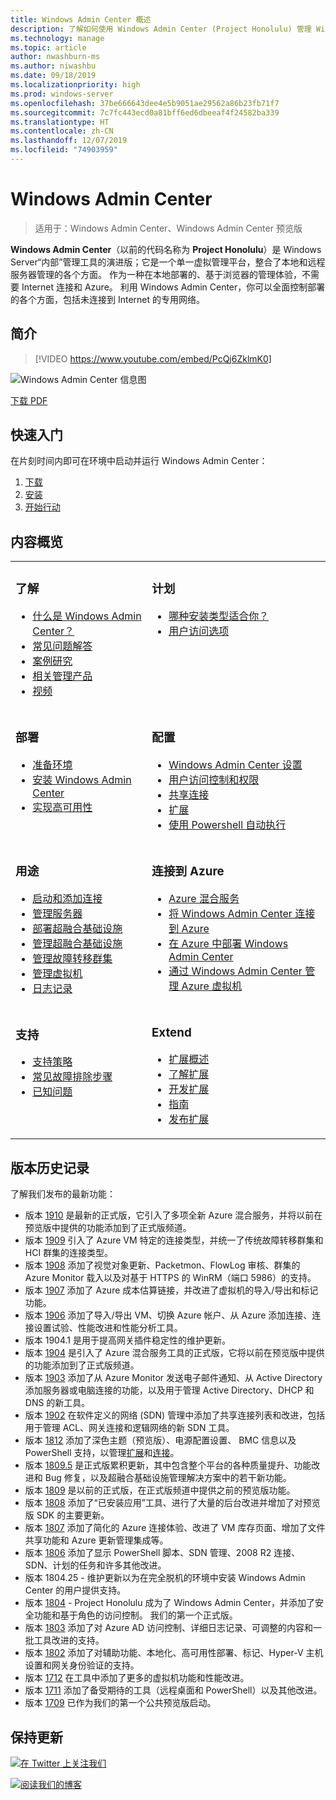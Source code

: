 ```yaml
---
title: Windows Admin Center 概述
description: 了解如何使用 Windows Admin Center (Project Honolulu) 管理 Windows Server
ms.technology: manage
ms.topic: article
author: nwashburn-ms
ms.author: niwashbu
ms.date: 09/18/2019
ms.localizationpriority: high
ms.prod: windows-server
ms.openlocfilehash: 37be666643dee4e5b9051ae29562a86b23fb71f7
ms.sourcegitcommit: 7c7fc443ecd0a81bff6ed6dbeeaf4f24582ba339
ms.translationtype: HT
ms.contentlocale: zh-CN
ms.lasthandoff: 12/07/2019
ms.locfileid: "74903959"
---
```

# <a name="windows-admin-center"></a>Windows Admin Center

> 适用于：Windows Admin Center、Windows Admin Center 预览版

**Windows Admin Center**（以前的代码名称为 **Project Honolulu**）是 Windows Server“内部”管理工具的演进版；它是一个单一虚拟管理平台，整合了本地和远程服务器管理的各个方面。 作为一种在本地部署的、基于浏览器的管理体验，不需要 Internet 连接和 Azure。 利用 Windows Admin Center，你可以全面控制部署的各个方面，包括未连接到 Internet 的专用网络。

## <a name="introduction"></a>简介

>[!VIDEO https://www.youtube.com/embed/PcQj6ZklmK0]

![Windows Admin Center 信息图](media/WAC1910Poster_thumb.PNG)

[下载 PDF](https://github.com/MicrosoftDocs/windowsserverdocs/raw/master/WindowsServerDocs/manage/windows-admin-center/media/WindowsAdminCenter1910Poster.pdf)

## <a name="quick-start"></a>快速入门

在片刻时间内即可在环境中启动并运行 Windows Admin Center：

1. [下载](https://aka.ms/windowsadmincenter)
2. [安装](deploy/install.md)
3. [开始行动](use/get-started.md)

## <a name="contents-at-a-glance"></a>内容概览

<table>
    <tr></tr>
    <tr>
        <td style="vertical-align: top;">
            <h3>了解</h3>
            <ul>
            <li><a href="understand/what-is.md">什么是 Windows Admin Center？</a>
            <li><a href="understand/faq.md">常见问题解答</a>
            <li><a href="understand/case-studies.md">案例研究</a>
            <li><a href="understand/related-management.md">相关管理产品</a>
            <li><a href="understand/videos.md">视频</a>
            </ul>
        </td>
        <td style="vertical-align: top;">
            <h3>计划</h3>
            <ul>
            <li><a href="plan/installation-options.md">哪种安装类型适合你？</a>
            <li><a href="plan/user-access-options.md">用户访问选项</a>
            <br>
            </ul>
        </td>
    </tr>
    <tr>
        <td style="vertical-align: top;">
            <h3>部署</h3>
            <ul>
            <li><a href="deploy/prepare-environment.md">准备环境</a>
            <li><a href="deploy/install.md">安装 Windows Admin Center</a>
            <li><a href="deploy/high-availability.md">实现高可用性</a>
         </ul>
        </td>
        <td style="vertical-align: top;">
            <h3>配置</h3>
            <ul>
            <li><a href="configure/settings.md">Windows Admin Center 设置</a>
            <li><a href="configure/user-access-control.md">用户访问控制和权限</a>
            <li><a href="configure/shared-connections.md">共享连接</a>
            <li><a href="configure/using-extensions.md">扩展</a>
            <li><a href="configure/use-powershell.md">使用 Powershell 自动执行</a>
            </ul>
        </td>
    </tr>
    <tr>
        <td style="vertical-align: top;">
            <h3>用途</h3>
            <ul>
            <li><a href="use/get-started.md">启动和添加连接</a>
            <li><a href="use/manage-servers.md">管理服务器</a>
            <li><a href="use/deploy-hyperconverged-infrastructure.md">部署超融合基础设施</a>
            <li><a href="use/manage-hyper-converged.md">管理超融合基础设施</a>
            <li><a href="use/manage-failover-clusters.md">管理故障转移群集</a>
            <li><a href="use/manage-virtual-machines.md">管理虚拟机</a>
            <li><a href="use/logging.md">日志记录</a>
            </ul>
        </td>
        <td style="vertical-align: top;">
            <h3>连接到 Azure</h3>
            <ul>
            <li><a href="azure/index.md">Azure 混合服务</a></li>
            <li><a href="azure/azure-integration.md">将 Windows Admin Center 连接到 Azure</a></li>
            <li><a href="azure/deploy-wac-in-azure.md">在 Azure 中部署 Windows Admin Center</a></li>
            <li><a href="azure/manage-azure-vms.md">通过 Windows Admin Center 管理 Azure 虚拟机</a></li>
            </ul>
        </td>
    </tr>
    <tr>
            <td style="vertical-align: top;">
            <h3>支持</h3>
            <ul>
            <li><a href="support/index.md">支持策略</a>
            <li><a href="support/troubleshooting.md">常见故障排除步骤</a>
            <li><a href="support/known-issues.md">已知问题</a>
            </ul>
        </td>
            <td style="vertical-align: top;">
            <h3>Extend</h3>
            <ul>
            <li><a href="extend/extensibility-overview.md">扩展概述</a>
            <li><a href="extend/understand-extensions.md">了解扩展</a>
            <li><a href="extend/developing-extensions.md">开发扩展</a>
            <li><a href="extend/publish-extensions.md">指南</a>
            <li><a href="extend/publish-extensions.md">发布扩展</a>
            </ul>
        </td>
    </tr>

</table>

## <a name="release-history"></a>版本历史记录

了解我们发布的最新功能：

- 版本 [1910](https://aka.ms/wac1910) 是最新的正式版，它引入了多项全新 Azure 混合服务，并将以前在预览版中提供的功能添加到了正式版频道。
- 版本 [1909](https://aka.ms/wac1909) 引入了 Azure VM 特定的连接类型，并统一了传统故障转移群集和 HCI 群集的连接类型。
- 版本 [1908](https://aka.ms/wac1908) 添加了视觉对象更新、Packetmon、FlowLog 审核、群集的 Azure Monitor 载入以及对基于 HTTPS 的 WinRM（端口 5986）的支持。
- 版本 [1907](https://aka.ms/wac1907) 添加了 Azure 成本估算链接，并改进了虚拟机的导入/导出和标记功能。
- 版本 [1906](https://aka.ms/wac1906) 添加了导入/导出 VM、切换 Azure 帐户、从 Azure 添加连接、连接设置试验、性能改进和性能分析工具。
- 版本 1904.1 是用于提高网关插件稳定性的维护更新。
- 版本 [1904](https://aka.ms/wac1904) 是引入了 Azure 混合服务工具的正式版，它将以前在预览版中提供的功能添加到了正式版频道。
- 版本 [1903](https://aka.ms/wac1903) 添加了从 Azure Monitor 发送电子邮件通知、从 Active Directory 添加服务器或电脑连接的功能，以及用于管理 Active Directory、DHCP 和 DNS 的新工具。
- 版本 [1902](https://aka.ms/wac1902) 在软件定义的网络 (SDN) 管理中添加了共享连接列表和改进，包括用于管理 ACL、网关连接和逻辑网络的新 SDN 工具。
- 版本 [1812](https://aka.ms/wac1812) 添加了深色主题（预览版）、电源配置设置、 BMC 信息以及 PowerShell 支持，以管理[扩展](./configure/using-extensions.md#manage-extensions-with-powershell)和[连接](./use/get-started.md#use-powershell-to-import-or-export-your-connections-with-tags)。
- 版本 [1809.5](https://aka.ms/wac1809.5) 是正式版累积更新，其中包含整个平台的各种质量提升、功能改进和 Bug 修复，以及超融合基础设施管理解决方案中的若干新功能。
- 版本 [1809](https://cloudblogs.microsoft.com/windowsserver/2018/09/20/windows-admin-center-1809-and-sdk-now-generally-available/) 是以前的正式版，在正式版频道中提供之前的预览版功能。
- 版本 [1808](https://aka.ms/WACPreview1808-InsiderBlog) 添加了“已安装应用”工具、进行了大量的后台改进并增加了对预览版 SDK 的主要更新。
- 版本 [1807](https://aka.ms/WACPreview1807-InsiderBlog) 添加了简化的 Azure 连接体验、改进了 VM 库存页面、增加了文件共享功能和 Azure 更新管理集成等。 
- 版本 [1806](https://aka.ms/WACPreview1806-InsiderBlog) 添加了显示 PowerShell 脚本、SDN 管理、2008 R2 连接、SDN、计划的任务和许多其他改进。
- 版本 1804.25 - 维护更新以为在完全脱机的环境中安装 Windows Admin Center 的用户提供支持。
- 版本 [1804](https://cloudblogs.microsoft.com/windowsserver/2018/04/12/announcing-windows-admin-center-our-reimagined-management-experience/) - Project Honolulu 成为了 Windows Admin Center，并添加了安全功能和基于角色的访问控制。 我们的第一个正式版。
- 版本 [1803](https://blogs.windows.com/windowsexperience/2018/03/13/announcing-project-honolulu-technical-preview-1803-and-rsat-insider-preview-for-windows-10) 添加了对 Azure AD 访问控制、详细日志记录、可调整的内容和一批工具改进的支持。
- 版本 [1802](https://blogs.windows.com/windowsexperience/2018/02/13/announcing-windows-server-insider-preview-build-17093-project-honolulu-technical-preview-1802) 添加了对辅助功能、本地化、高可用性部署、标记、Hyper-V 主机设置和网关身份验证的支持。
- 版本 [1712](https://blogs.windows.com/windowsexperience/2017/12/19/announcing-project-honolulu-technical-preview-1712-build-05002) 在工具中添加了更多的虚拟机功能和性能改进。
- 版本 [1711](https://cloudblogs.microsoft.com/windowsserver/2017/12/01/1711-update-to-project-honolulu-technical-preview-is-now-available/) 添加了备受期待的工具（远程桌面和 PowerShell）以及其他改进。
- 版本 [1709](https://cloudblogs.microsoft.com/windowsserver/2017/09/22/project-honolulu-technical-preview-is-now-available-for-download/) 已作为我们的第一个公共预览版启动。

## <a name="stay-updated"></a>保持更新

![ ](//img-prod-cms-rt-microsoft-com.akamaized.net/cms/api/am/imageFileData/REOolR)[在 Twitter 上关注我们](https://twitter.com/servermgmt)

![ ](//img-prod-cms-rt-microsoft-com.akamaized.net/cms/api/am/imageFileData/REOtyw)[阅读我们的博客](https://blogs.technet.microsoft.com/servermanagement/)
